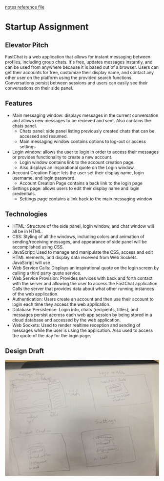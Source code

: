 [notes reference file](./notes.md)
# Startup Assignment
## Elevator Pitch
FastChat is a web application that allows for instant messaging between profiles, including group chats. It's free, updates messages instantly, and can be used from anywhere because it is based out of a browser. Users can get their accounts for free, customize their display name, and contact any other user on the platform using the provided search functions. Conversations persist between sessions and users can easily see their conversations on their side panel.
## Features
* Main messaging window: displays messages in the current conversation and allows new messages to be recieved and sent. Also contains the chats panel.
    * Chats panel: side panel listing previously created chats that can be accessed and resumed.
    * Main messaging window contains options to log-out or access settings
* Login window: allows the user to login in order to access their messages or provides functionality to create a new account.
    * Login window contains link to the account creation page.
    * Also displays an inspirational quote on the Login window.
* Account Creation Page: lets the user set their display name, login username, and login password.
    * Account Creation Page contains a back link to the login page
* Settings page: allows users to edit their display name and login credentials.
    * Settings page contains a link back to the main messaging window
## Technologies
* HTML: Structure of the side panel, login window, and chat window will all be in HTML.
* CSS: Styling of all the windows, including colors and animation of sending/receiving messages, and appearance of side panel will be accomplished using CSS.
* JavaScript: Used to manage and manipulate the CSS, access and edit HTML elements, and display data received from Web Sockets. JavaScript will use
* Web Service Calls: Displays an inspirational quote on the login screen by calling a third party quote service.
* Web Service Provision: Provides services with back and forth contact with the server and allowing the user to access the FastChat application Calls the server that provides data about what other running instances of the web application.
* Authentication: Users create an account and then use their account to login each time they access the web application.
* Database Persistence: Login info, chats (recipients, titles), and messages persist accross each web app session by being stored in a cloud database and accessed by the web application.
* Web Sockets: Used to render realtime reception and sending of messages while the user is using the application. Also used to access the quote of the day for the login page.
## Design Draft
![FastChat design](./FastChat_design.jpg)